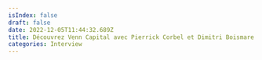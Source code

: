 ```yaml
---
isIndex: false
draft: false
date: 2022-12-05T11:44:32.689Z
title: Découvrez Venn Capital avec Pierrick Corbel et Dimitri Boismare
categories: Interview
---
```

